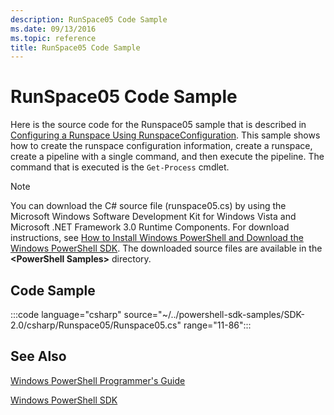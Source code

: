 ```yaml
---
description: RunSpace05 Code Sample
ms.date: 09/13/2016
ms.topic: reference
title: RunSpace05 Code Sample
---
```

# RunSpace05 Code Sample

Here is the source code for the Runspace05 sample that is described in
[Configuring a Runspace Using RunspaceConfiguration](https://msdn.microsoft.com/42681d19-2d05-4975-befd-afb1990e79b2).
This sample shows how to create the runspace configuration information, create a runspace, create a
pipeline with a single command, and then execute the pipeline. The command that is executed is the
`Get-Process` cmdlet.

> [!NOTE]
> You can download the C# source file (runspace05.cs) by using the Microsoft Windows Software
> Development Kit for Windows Vista and Microsoft .NET Framework 3.0 Runtime Components. For
> download instructions, see
> [How to Install Windows PowerShell and Download the Windows PowerShell SDK](/powershell/scripting/developer/installing-the-windows-powershell-sdk).
> The downloaded source files are available in the **\<PowerShell Samples>** directory.

## Code Sample

:::code language="csharp" source="~/../powershell-sdk-samples/SDK-2.0/csharp/Runspace05/Runspace05.cs" range="11-86":::

## See Also

[Windows PowerShell Programmer's Guide](./windows-powershell-programmer-s-guide.md)

[Windows PowerShell SDK](../windows-powershell-reference.md)
